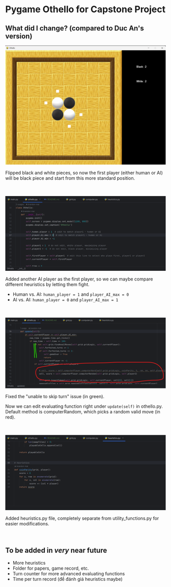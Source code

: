 # Pygame Othello for Capstone Project

## What did I change? (compared to Duc An's version)

<img src="attachments/human_as_black.png">

Flipped black and white pieces, so now the first player (either human or AI)
will be black piece and start from this more standard position.
<br>
<br>
<br>

<img src="attachments/changeable_player.png">

Added another AI player as the first player, so we can maybe compare
different heuristics by letting them fight.
- Human vs. AI: ```human_player = 1``` and ```player_AI_max = 0```
- AI vs. AI: ```human_player = 0``` and ```player_AI_max = 1```
<!--end-->
<br>
<br>

<img src="attachments/evaluating_function.png">

Fixed the "unable to skip turn" issue (in green).

Now we can edit evaluating function right under ```update(self)```
in othello.py. Default method is computerRandom, which picks a random valid move (in red).
<br>
<br>
<br>

<img src="attachments/heuristics_file.png">

Added heuristics.py file, completely separate from utility_functions.py
for easier modifications.
<br>
<br>
<br>

## To be added in *very* near future
- More heuristics
- Folder for papers, game record, etc.
- Turn counter for more advanced evaluating functions
- Time per turn record (để đánh giá heuristics maybe)
